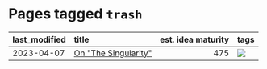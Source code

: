 # Pages tagged `trash`

|last_modified|title|est. idea maturity|tags
|:---|:---|---:|:---|
|2023-04-07|[On "The Singularity"](../alternative-perspective-on-the-singularity.md)|475|[![](https://img.shields.io/badge/tag-trash-1ee399)](../tags/trash.md)|